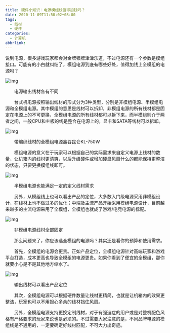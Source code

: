 ```yaml
---
title: 硬件小知识：电源模组线值得加钱吗？
date: 2020-11-09T11:50:02+08:00
tags:
  - 线材
  - 硬件
categories:
  - 计算机
abbrlink:
---
```


说到电源，很多游戏玩家都会对金牌银牌津津乐道，不过电源还有一个参数是模组接口。可能有的小白就纠结了，模组电源到底有哪些好处，值得加钱上全模组的电源吗？

![img](https://cdn.jsdelivr.net/gh/yakeing/Documentation@main/Hexo/images/f708-kcpxnwv3730870.jpg)

　　电源输出线材各有不同

　　台式机电源按照输出线材的形式分为3种类型，分别是非模组电源、半模组电源和全模组电源。其中模组的意思是线材可以拆卸，非模组电源的所有线材都是固定在电源上的不可更换，全模组电源的所有线材都可以拆下来，而半模组则介于两者之间，一般CPU和主板的线是整合在电源上的，显卡和SATA等线材可以拆卸。

![img](https://cdn.jsdelivr.net/gh/yakeing/Documentation@main/Hexo/images/5644-kcpxnwv3730869.jpg)

　　带编织线材的全模组电源鑫谷昆仑KL-750W

　　模组电源的意义在于玩家可以根据自己的实际需求来自定义电源上线材的数量，让机箱内的线材更清爽，以后升级硬件或增加硬盘风扇什么的都能保持更整洁的状态，只要更换模组线即可。

![img](https://cdn.jsdelivr.net/gh/yakeing/Documentation@main/Hexo/images/2f31-kcpxnwv3730897.jpg)

　　半模组电源也能满足一定的定义线材需求

　　另外，从模组线上也可以看出产品的定位，大多数入门级电源采用非模组设计，在线材上也不做过多的优化；中端及主流产品开始采用模组电源设计，目前越来越多的主流电源采用了全模组，全模组也就成了游戏/电竞电源的标配。

![img](https://cdn.jsdelivr.net/gh/yakeing/Documentation@main/Hexo/images/5ddb-kcpxnwv3730898.jpg)

　　非模组电源线材全部固定

　　那么问题来了，你应该选全模组的电源吗？其实还是看你的预算和使用需求。

　　首先，全模组的电源会更贵。正如产品定位，全模组电源针对高端玩家和游戏平台打造，成本更高也导致全模组的电源更贵。如果你看到了便宜的全模组，那你就要小心是不是其他地方缩水了。

![img](https://cdn.jsdelivr.net/gh/yakeing/Documentation@main/Hexo/images/c7e0-kcpxnwv3730924.jpg)

　　输出线材可以看出产品定位

　　其次，全模组电源可以根据硬件数量让线材更精简，也就是让机箱内的效果更整洁，玩家也可以不用担心多余的线材挡住风扇。

　　另外，全模组电源支持更换定制线材，对于有强迫症的用户或是对整机配色风格有严格要求的玩家来说也是必须的。不过需要大家注意的是，不同品牌电源的模组线是不通用的，一定要确定好线材匹配，不可大力出奇迹。